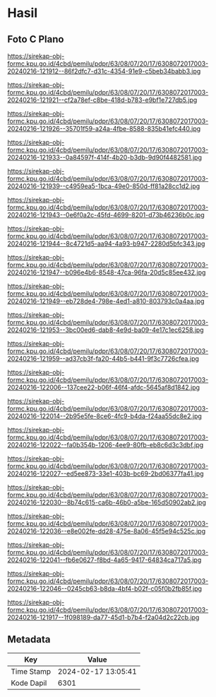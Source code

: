 # Hasil

## Foto C Plano

https://sirekap-obj-formc.kpu.go.id/4cbd/pemilu/pdpr/63/08/07/20/17/6308072017003-20240216-121912--86f2dfc7-d31c-4354-91e9-c5beb34babb3.jpg

https://sirekap-obj-formc.kpu.go.id/4cbd/pemilu/pdpr/63/08/07/20/17/6308072017003-20240216-121921--cf2a78ef-c8be-418d-b783-e9bf1e727db5.jpg

https://sirekap-obj-formc.kpu.go.id/4cbd/pemilu/pdpr/63/08/07/20/17/6308072017003-20240216-121926--35701f59-a24a-4fbe-8588-835b41efc440.jpg

https://sirekap-obj-formc.kpu.go.id/4cbd/pemilu/pdpr/63/08/07/20/17/6308072017003-20240216-121933--0a84597f-414f-4b20-b3db-9d90f4482581.jpg

https://sirekap-obj-formc.kpu.go.id/4cbd/pemilu/pdpr/63/08/07/20/17/6308072017003-20240216-121939--c4959ea5-1bca-49e0-850d-ff81a28cc1d2.jpg

https://sirekap-obj-formc.kpu.go.id/4cbd/pemilu/pdpr/63/08/07/20/17/6308072017003-20240216-121943--0e6f0a2c-45fd-4699-8201-d73b46236b0c.jpg

https://sirekap-obj-formc.kpu.go.id/4cbd/pemilu/pdpr/63/08/07/20/17/6308072017003-20240216-121944--8c4721d5-aa94-4a93-b947-2280d5bfc343.jpg

https://sirekap-obj-formc.kpu.go.id/4cbd/pemilu/pdpr/63/08/07/20/17/6308072017003-20240216-121947--b096e4b6-8548-47ca-96fa-20d5c85ee432.jpg

https://sirekap-obj-formc.kpu.go.id/4cbd/pemilu/pdpr/63/08/07/20/17/6308072017003-20240216-121949--eb728de4-798e-4ed1-a810-803793c0a4aa.jpg

https://sirekap-obj-formc.kpu.go.id/4cbd/pemilu/pdpr/63/08/07/20/17/6308072017003-20240216-121953--3bc00ed6-dab8-4e9d-ba09-4e17c1ec6258.jpg

https://sirekap-obj-formc.kpu.go.id/4cbd/pemilu/pdpr/63/08/07/20/17/6308072017003-20240216-121959--ad37cb3f-fa20-44b5-b441-9f3c7726cfea.jpg

https://sirekap-obj-formc.kpu.go.id/4cbd/pemilu/pdpr/63/08/07/20/17/6308072017003-20240216-122006--137cee22-b06f-46f4-afdc-5645af8d1842.jpg

https://sirekap-obj-formc.kpu.go.id/4cbd/pemilu/pdpr/63/08/07/20/17/6308072017003-20240216-122014--2b95e5fe-8ce6-4fc9-b4da-f24aa55dc8e2.jpg

https://sirekap-obj-formc.kpu.go.id/4cbd/pemilu/pdpr/63/08/07/20/17/6308072017003-20240216-122022--fa0b354b-1206-4ee9-80fb-eb8c6d3c3dbf.jpg

https://sirekap-obj-formc.kpu.go.id/4cbd/pemilu/pdpr/63/08/07/20/17/6308072017003-20240216-122027--ed5ee873-33e1-403b-bc69-2bd06377fa41.jpg

https://sirekap-obj-formc.kpu.go.id/4cbd/pemilu/pdpr/63/08/07/20/17/6308072017003-20240216-122030--8b74c615-ca6b-46b0-a5be-165d50902ab2.jpg

https://sirekap-obj-formc.kpu.go.id/4cbd/pemilu/pdpr/63/08/07/20/17/6308072017003-20240216-122036--e8e002fe-dd28-475e-8a06-45f5e94c525c.jpg

https://sirekap-obj-formc.kpu.go.id/4cbd/pemilu/pdpr/63/08/07/20/17/6308072017003-20240216-122041--fb6e0627-f8bd-4a65-9417-64834ca717a5.jpg

https://sirekap-obj-formc.kpu.go.id/4cbd/pemilu/pdpr/63/08/07/20/17/6308072017003-20240216-122046--0245cb63-b8da-4bf4-b02f-c05f0b2fb85f.jpg

https://sirekap-obj-formc.kpu.go.id/4cbd/pemilu/pdpr/63/08/07/20/17/6308072017003-20240216-121917--1f098189-da77-45d1-b7b4-f2a04d2c22cb.jpg


## Metadata

| Key        | Value               |
| ---------- | ------------------- |
| Time Stamp | 2024-02-17 13:05:41 |
| Kode Dapil | 6301                |



